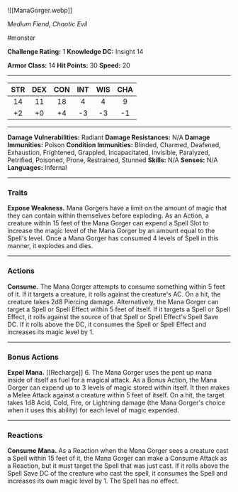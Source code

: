![[ManaGorger.webp]]

*Medium Fiend, Chaotic Evil*

#monster

**Challenge Rating:** 1
**Knowledge DC:** Insight 14

**Armor Class:** 14
**Hit Points:** 30
**Speed:** 20

---
STR | DEX | CON | INT | WIS | CHA
:--:|:---:|:---:|:---:|:---:|:---:
14  | 11  | 18  | 4   | 4   | 9 
+2  | +0  | +4  | -3  | -3  | -1  

---
**Damage Vulnerabilities:** Radiant
**Damage Resistances:** N/A
**Damage Immunities:** Poison
**Condition Immunities:** Blinded, Charmed, Deafened, Exhaustion, Frightened, Grappled, Incapacitated, Invisible, Paralyzed, Petrified, Poisoned, Prone, Restrained, Stunned
**Skills:** N/A
**Senses:** N/A
**Languages:** Infernal

---
### **Traits**
**Expose Weakness.** Mana Gorgers have a limit on the amount of magic that they can contain within themselves before exploding. As an Action, a creature within 15 feet of the Mana Gorger can expend a Spell Slot to increase the magic level of the Mana Gorger by an amount equal to the Spell's level. Once a Mana Gorger has consumed 4 levels of Spell in this manner, it explodes and dies.

---
### **Actions**
**Consume.** The Mana Gorger attempts to consume something within 5 feet of it. If it targets a creature, it rolls against the creature's AC. On a hit, the creature takes 2d8 Piercing damage. Alternatively, the Mana Gorger can target a Spell or Spell Effect within 5 feet of itself. If it targets a Spell or Spell Effect, it rolls against the source of that Spell or Spell Effect's Spell Save DC. If it rolls above the DC, it consumes the Spell or Spell Effect and increases its magic level by 1.

---
### **Bonus Actions**
**Expel Mana.** [[Recharge]] 6. The Mana Gorger uses the pent up mana inside of itself as fuel for a magical attack. As a Bonus Action, the Mana Gorger can expend up to 3 levels of magic stored within itself. It then makes a Melee Attack against a creature within 5 feet of itself. On a hit, the target takes 1d8 Acid, Cold, Fire, or Lightning damage (the Mana Gorger's choice when it uses this ability) for each level of magic expended. 

---
### **Reactions**
**Consume Mana.** As a Reaction when the Mana Gorger sees a creature cast a Spell within 15 feet of it, the Mana Gorger can make a Consume Attack as a Reaction, but it must target the Spell that was just cast. If it rolls above the Spell Save DC of the creature who cast the spell, it consumes the Spell and increases its own magic level by 1. The Spell has no effect.
